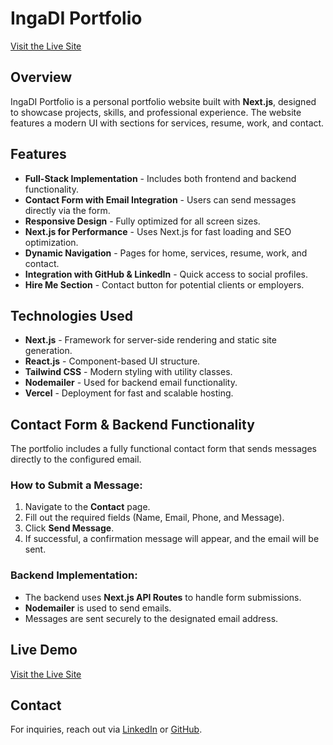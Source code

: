 # IngaDI Portfolio

[Visit the Live Site](https://www.ingadivra.com/)

## Overview

IngaDI Portfolio is a personal portfolio website built with **Next.js**, designed to showcase projects, skills, and professional experience. The website features a modern UI with sections for services, resume, work, and contact.

## Features

- **Full-Stack Implementation** - Includes both frontend and backend functionality.
- **Contact Form with Email Integration** - Users can send messages directly via the form.
- **Responsive Design** - Fully optimized for all screen sizes.
- **Next.js for Performance** - Uses Next.js for fast loading and SEO optimization.
- **Dynamic Navigation** - Pages for home, services, resume, work, and contact.
- **Integration with GitHub & LinkedIn** - Quick access to social profiles.
- **Hire Me Section** - Contact button for potential clients or employers.

## Technologies Used

- **Next.js** - Framework for server-side rendering and static site generation.
- **React.js** - Component-based UI structure.
- **Tailwind CSS** - Modern styling with utility classes.
- **Nodemailer** - Used for backend email functionality.
- **Vercel** - Deployment for fast and scalable hosting.

## Contact Form & Backend Functionality

The portfolio includes a fully functional contact form that sends messages directly to the configured email.

### How to Submit a Message:

1. Navigate to the **Contact** page.
2. Fill out the required fields (Name, Email, Phone, and Message).
3. Click **Send Message**.
4. If successful, a confirmation message will appear, and the email will be sent.

### Backend Implementation:

- The backend uses **Next.js API Routes** to handle form submissions.
- **Nodemailer** is used to send emails.
- Messages are sent securely to the designated email address.

## Live Demo

[Visit the Live Site](https://www.ingadivra.com/)

## Contact

For inquiries, reach out via [LinkedIn](https://www.linkedin.com/in/inga-divra-b15532219/) or [GitHub](https://github.com/inga-divra).
